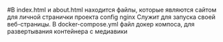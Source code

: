 #В index.html и about.html находится файлы, которые являются сайтом для личной странички проекта 
 config nginx Служит для запуска своей веб-страницы.
В docker-compose.yml файл докер компоса, для развертывания контейнера с медиавики
